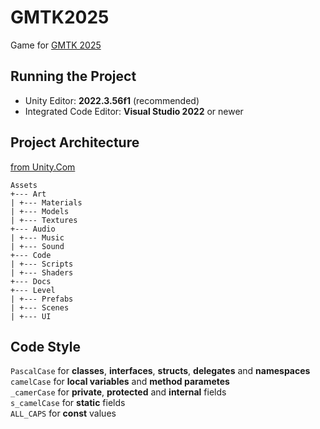 # GMTK2025
Game for [GMTK 2025](https://itch.io/jam/gmtk-2025)<br>
## Running the Project

- Unity Editor: **2022.3.56f1** (recommended)<br>
- Integrated Code Editor: **Visual Studio 2022** or newer

## Project Architecture
[from Unity.Com](https://unity.com/how-to/organizing-your-project)
```
Assets
+--- Art
| +--- Materials
| +--- Models      
| +--- Textures
+--- Audio
| +--- Music
| +--- Sound
+--- Code
| +--- Scripts
| +--- Shaders
+--- Docs
+--- Level
| +--- Prefabs
| +--- Scenes
| +--- UI
```
## Code Style  
`PascalCase` for **classes**, **interfaces**, **structs**, **delegates** and **namespaces**<br>
`camelCase` for **local variables** and **method parametes**<br>
`_camerCase` for **private**, **protected** and **internal** fields<br>
`s_camelCase` for **static** fields<br>
`ALL_CAPS` for **const** values<br>
